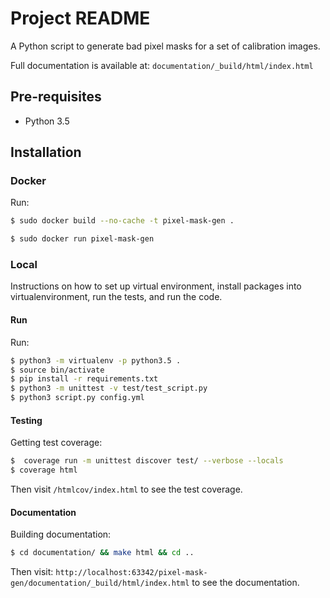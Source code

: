 
# Project README

A Python script to generate bad pixel masks for a set of calibration images.

Full documentation is available at: `documentation/_build/html/index.html`

## Pre-requisites

* Python 3.5

## Installation

### Docker

Run:

```bash
$ sudo docker build --no-cache -t pixel-mask-gen .

$ sudo docker run pixel-mask-gen

```

### Local

Instructions on how to set up virtual environment, install packages into virtualenvironment, run the tests, and run the code.
#### Run
Run:
```bash
$ python3 -m virtualenv -p python3.5 .
$ source bin/activate
$ pip install -r requirements.txt
$ python3 -m unittest -v test/test_script.py
$ python3 script.py config.yml
```

#### Testing
Getting test coverage:
```bash
$  coverage run -m unittest discover test/ --verbose --locals
$ coverage html

```
Then visit `/htmlcov/index.html` to see the test coverage.
#### Documentation
Building documentation:
```bash
$ cd documentation/ && make html && cd ..
```
Then visit: `http://localhost:63342/pixel-mask-gen/documentation/_build/html/index.html` to see the documentation.
